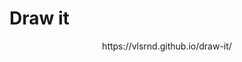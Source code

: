 <p align="center"><h1>Draw it</h1></p>
<p align="center"></p>
<p align="center">https://vlsrnd.github.io/draw-it/</p>
